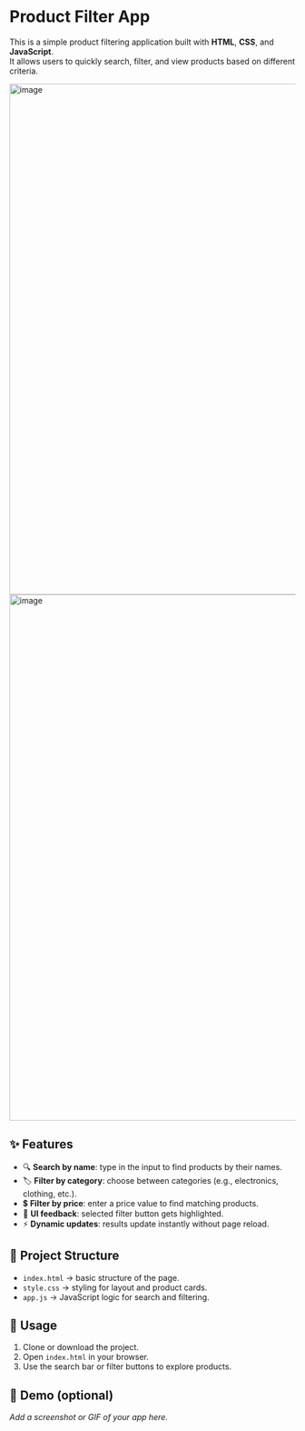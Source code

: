 # Product Filter App

This is a simple product filtering application built with **HTML**, **CSS**, and **JavaScript**.  
It allows users to quickly search, filter, and view products based on different criteria.

<img width="1335" height="899" alt="image" src="https://github.com/user-attachments/assets/a66fe655-5a5d-4ddc-8049-818306feb0f2" />
<img width="1278" height="926" alt="image" src="https://github.com/user-attachments/assets/334585d4-ce46-4dbe-8731-7671d13bc3f4" />

## ✨ Features
- 🔍 **Search by name**: type in the input to find products by their names.  
- 🏷️ **Filter by category**: choose between categories (e.g., electronics, clothing, etc.).  
- 💲 **Filter by price**: enter a price value to find matching products.  
- 🎨 **UI feedback**: selected filter button gets highlighted.  
- ⚡ **Dynamic updates**: results update instantly without page reload.  

## 📂 Project Structure
- `index.html` → basic structure of the page.  
- `style.css` → styling for layout and product cards.  
- `app.js` → JavaScript logic for search and filtering.  

## 🚀 Usage
1. Clone or download the project.  
2. Open `index.html` in your browser.  
3. Use the search bar or filter buttons to explore products.  

## 📸 Demo (optional)
_Add a screenshot or GIF of your app here._  
